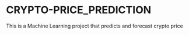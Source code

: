 # CRYPTO-PRICE_PREDICTION
This is a Machine Learning project that predicts and forecast crypto price 

